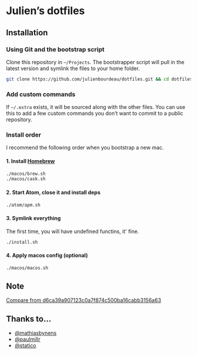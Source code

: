 # Julien’s dotfiles

## Installation

### Using Git and the bootstrap script

Clone this repository in `~/Projects`. The bootstrapper script will pull in the latest version and symlink the files to your home folder.

```bash
git clone https://github.com/julienbourdeau/dotfiles.git && cd dotfiles && bash symlink-dotfiles.sh
```


### Add custom commands

If `~/.extra` exists, it will be sourced along with the other files. You can use this to add a few custom commands you don’t want to commit to a public repository.


### Install order

I recommend the following order when you bootstrap a new mac.

#### 1. Install [Homebrew](http://brew.sh/)

```bash
./macos/brew.sh
./macos/cask.sh
```

#### 2. Start Atom, close it and install deps

```bash
./atom/apm.sh
```

#### 3. Symlink everything

The first time, you will have undefined functins, it' fine.
```bash
./install.sh
```

#### 4. Apply macos config (optional)

```bash
./macos/macos.sh
```

## Note

[Compare from d6ca39a907123c0a7f874c500ba16cabb3156a63](https://github.com/mathiasbynens/dotfiles/compare/d6ca39a907123c0a7f874c500ba16cabb3156a63...master)

## Thanks to…

* [@mathiasbynens](https://github.com/mathiasbynens/dotfiles/)
* [@paulmillr](https://github.com/paulmillr/dotfiles/)
* [@statico](https://github.com/statico/dotfiles/)
